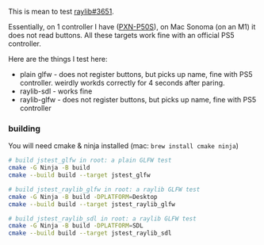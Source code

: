 This is mean to test [raylib#3651](https://github.com/raysan5/raylib/issues/3651).

Essentially, on 1 controller I have ([PXN-P50S](https://www.e-pxn.com/products/gaming-controller/pxn-p50s)), on Mac Sonoma (on an M1) it does not read buttons. All these targets work fine with an official PS5 controller.

Here are the things I test here:

- plain glfw - does not register buttons, but picks up name, fine with PS5 controller. weirdly workds correctly for 4 seconds after paring.
- raylib-sdl - works fine
- raylib-glfw - does not register buttons, but picks up name, fine with PS5 controller


### building

You will need cmake & ninja installed (mac: `brew install cmake ninja`)

```bash
# build jstest_glfw in root: a plain GLFW test
cmake -G Ninja -B build
cmake --build build --target jstest_glfw

# build jstest_raylib_glfw in root: a raylib GLFW test
cmake -G Ninja -B build -DPLATFORM=Desktop
cmake --build build --target jstest_raylib_glfw

# build jstest_raylib_sdl in root: a raylib GLFW test
cmake -G Ninja -B build -DPLATFORM=SDL
cmake --build build --target jstest_raylib_sdl
```